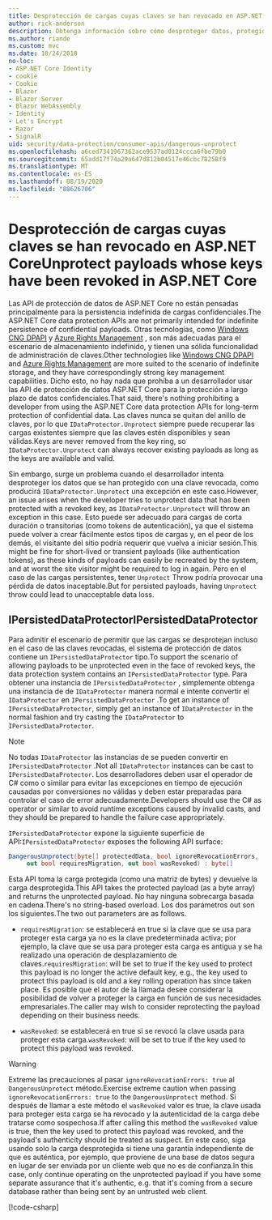```yaml
---
title: Desprotección de cargas cuyas claves se han revocado en ASP.NET Core
author: rick-anderson
description: Obtenga información sobre cómo desproteger datos, protegidos con claves que se han revocado, en una aplicación ASP.NET Core.
ms.author: riande
ms.custom: mvc
ms.date: 10/24/2018
no-loc:
- ASP.NET Core Identity
- cookie
- Cookie
- Blazor
- Blazor Server
- Blazor WebAssembly
- Identity
- Let's Encrypt
- Razor
- SignalR
uid: security/data-protection/consumer-apis/dangerous-unprotect
ms.openlocfilehash: a6ced7341967362ace9537ad0124ccca6fbe79b0
ms.sourcegitcommit: 65add17f74a29a647d812b04517e46cbc78258f9
ms.translationtype: MT
ms.contentlocale: es-ES
ms.lasthandoff: 08/19/2020
ms.locfileid: "88626706"
---
```

# <a name="unprotect-payloads-whose-keys-have-been-revoked-in-aspnet-core"></a><span data-ttu-id="7c642-103">Desprotección de cargas cuyas claves se han revocado en ASP.NET Core</span><span class="sxs-lookup"><span data-stu-id="7c642-103">Unprotect payloads whose keys have been revoked in ASP.NET Core</span></span>

<a name="data-protection-consumer-apis-dangerous-unprotect"></a>

<span data-ttu-id="7c642-104">Las API de protección de datos de ASP.NET Core no están pensadas principalmente para la persistencia indefinida de cargas confidenciales.</span><span class="sxs-lookup"><span data-stu-id="7c642-104">The ASP.NET Core data protection APIs are not primarily intended for indefinite persistence of confidential payloads.</span></span> <span data-ttu-id="7c642-105">Otras tecnologías, como [Windows CNG DPAPI](/windows/win32/seccng/cng-dpapi) y [Azure Rights Management](/rights-management/) , son más adecuadas para el escenario de almacenamiento indefinido, y tienen una sólida funcionalidad de administración de claves.</span><span class="sxs-lookup"><span data-stu-id="7c642-105">Other technologies like [Windows CNG DPAPI](/windows/win32/seccng/cng-dpapi) and [Azure Rights Management](/rights-management/) are more suited to the scenario of indefinite storage, and they have correspondingly strong key management capabilities.</span></span> <span data-ttu-id="7c642-106">Dicho esto, no hay nada que prohíba a un desarrollador usar las API de protección de datos ASP.NET Core para la protección a largo plazo de datos confidenciales.</span><span class="sxs-lookup"><span data-stu-id="7c642-106">That said, there's nothing prohibiting a developer from using the ASP.NET Core data protection APIs for long-term protection of confidential data.</span></span> <span data-ttu-id="7c642-107">Las claves nunca se quitan del anillo de claves, por lo que `IDataProtector.Unprotect` siempre puede recuperar las cargas existentes siempre que las claves estén disponibles y sean válidas.</span><span class="sxs-lookup"><span data-stu-id="7c642-107">Keys are never removed from the key ring, so `IDataProtector.Unprotect` can always recover existing payloads as long as the keys are available and valid.</span></span>

<span data-ttu-id="7c642-108">Sin embargo, surge un problema cuando el desarrollador intenta desproteger los datos que se han protegido con una clave revocada, como producirá `IDataProtector.Unprotect` una excepción en este caso.</span><span class="sxs-lookup"><span data-stu-id="7c642-108">However, an issue arises when the developer tries to unprotect data that has been protected with a revoked key, as `IDataProtector.Unprotect` will throw an exception in this case.</span></span> <span data-ttu-id="7c642-109">Esto puede ser adecuado para cargas de corta duración o transitorias (como tokens de autenticación), ya que el sistema puede volver a crear fácilmente estos tipos de cargas y, en el peor de los demás, el visitante del sitio podría requerir que vuelva a iniciar sesión.</span><span class="sxs-lookup"><span data-stu-id="7c642-109">This might be fine for short-lived or transient payloads (like authentication tokens), as these kinds of payloads can easily be recreated by the system, and at worst the site visitor might be required to log in again.</span></span> <span data-ttu-id="7c642-110">Pero en el caso de las cargas persistentes, tener `Unprotect` Throw podría provocar una pérdida de datos inaceptable.</span><span class="sxs-lookup"><span data-stu-id="7c642-110">But for persisted payloads, having `Unprotect` throw could lead to unacceptable data loss.</span></span>

## <a name="ipersisteddataprotector"></a><span data-ttu-id="7c642-111">IPersistedDataProtector</span><span class="sxs-lookup"><span data-stu-id="7c642-111">IPersistedDataProtector</span></span>

<span data-ttu-id="7c642-112">Para admitir el escenario de permitir que las cargas se desprotejan incluso en el caso de las claves revocadas, el sistema de protección de datos contiene un `IPersistedDataProtector` tipo.</span><span class="sxs-lookup"><span data-stu-id="7c642-112">To support the scenario of allowing payloads to be unprotected even in the face of revoked keys, the data protection system contains an `IPersistedDataProtector` type.</span></span> <span data-ttu-id="7c642-113">Para obtener una instancia de `IPersistedDataProtector` , simplemente obtenga una instancia de de `IDataProtector` manera normal e intente convertir el `IDataProtector` en `IPersistedDataProtector` .</span><span class="sxs-lookup"><span data-stu-id="7c642-113">To get an instance of `IPersistedDataProtector`, simply get an instance of `IDataProtector` in the normal fashion and try casting the `IDataProtector` to `IPersistedDataProtector`.</span></span>

> [!NOTE]
> <span data-ttu-id="7c642-114">No todas `IDataProtector` las instancias de se pueden convertir en `IPersistedDataProtector` .</span><span class="sxs-lookup"><span data-stu-id="7c642-114">Not all `IDataProtector` instances can be cast to `IPersistedDataProtector`.</span></span> <span data-ttu-id="7c642-115">Los desarrolladores deben usar el operador de C# como o similar para evitar las excepciones en tiempo de ejecución causadas por conversiones no válidas y deben estar preparadas para controlar el caso de error adecuadamente.</span><span class="sxs-lookup"><span data-stu-id="7c642-115">Developers should use the C# as operator or similar to avoid runtime exceptions caused by invalid casts, and they should be prepared to handle the failure case appropriately.</span></span>

<span data-ttu-id="7c642-116">`IPersistedDataProtector` expone la siguiente superficie de API:</span><span class="sxs-lookup"><span data-stu-id="7c642-116">`IPersistedDataProtector` exposes the following API surface:</span></span>

```csharp
DangerousUnprotect(byte[] protectedData, bool ignoreRevocationErrors,
     out bool requiresMigration, out bool wasRevoked) : byte[]
```

<span data-ttu-id="7c642-117">Esta API toma la carga protegida (como una matriz de bytes) y devuelve la carga desprotegida.</span><span class="sxs-lookup"><span data-stu-id="7c642-117">This API takes the protected payload (as a byte array) and returns the unprotected payload.</span></span> <span data-ttu-id="7c642-118">No hay ninguna sobrecarga basada en cadena.</span><span class="sxs-lookup"><span data-stu-id="7c642-118">There's no string-based overload.</span></span> <span data-ttu-id="7c642-119">Los dos parámetros out son los siguientes.</span><span class="sxs-lookup"><span data-stu-id="7c642-119">The two out parameters are as follows.</span></span>

* <span data-ttu-id="7c642-120">`requiresMigration`: se establecerá en true si la clave que se usa para proteger esta carga ya no es la clave predeterminada activa; por ejemplo, la clave que se usa para proteger esta carga es antigua y se ha realizado una operación de desplazamiento de claves.</span><span class="sxs-lookup"><span data-stu-id="7c642-120">`requiresMigration`: will be set to true if the key used to protect this payload is no longer the active default key, e.g., the key used to protect this payload is old and a key rolling operation has since taken place.</span></span> <span data-ttu-id="7c642-121">Es posible que el autor de la llamada desee considerar la posibilidad de volver a proteger la carga en función de sus necesidades empresariales.</span><span class="sxs-lookup"><span data-stu-id="7c642-121">The caller may wish to consider reprotecting the payload depending on their business needs.</span></span>

* <span data-ttu-id="7c642-122">`wasRevoked`: se establecerá en true si se revocó la clave usada para proteger esta carga.</span><span class="sxs-lookup"><span data-stu-id="7c642-122">`wasRevoked`: will be set to true if the key used to protect this payload was revoked.</span></span>

>[!WARNING]
> <span data-ttu-id="7c642-123">Extreme las precauciones al pasar `ignoreRevocationErrors: true` al `DangerousUnprotect` método.</span><span class="sxs-lookup"><span data-stu-id="7c642-123">Exercise extreme caution when passing `ignoreRevocationErrors: true` to the `DangerousUnprotect` method.</span></span> <span data-ttu-id="7c642-124">Si después de llamar a este método el `wasRevoked` valor es true, la clave usada para proteger esta carga se ha revocado y la autenticidad de la carga debe tratarse como sospechosa.</span><span class="sxs-lookup"><span data-stu-id="7c642-124">If after calling this method the `wasRevoked` value is true, then the key used to protect this payload was revoked, and the payload's authenticity should be treated as suspect.</span></span> <span data-ttu-id="7c642-125">En este caso, siga usando solo la carga desprotegida si tiene una garantía independiente de que es auténtica, por ejemplo, que proviene de una base de datos segura en lugar de ser enviada por un cliente web que no es de confianza.</span><span class="sxs-lookup"><span data-stu-id="7c642-125">In this case, only continue operating on the unprotected payload if you have some separate assurance that it's authentic, e.g. that it's coming from a secure database rather than being sent by an untrusted web client.</span></span>

[!code-csharp[](dangerous-unprotect/samples/dangerous-unprotect.cs)]
